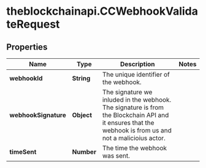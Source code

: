 # theblockchainapi.CCWebhookValidateRequest

## Properties

Name | Type | Description | Notes
------------ | ------------- | ------------- | -------------
**webhookId** | **String** | The unique identifier of the webhook.  | 
**webhookSignature** | **Object** | The signature we inluded in the webhook. The signature is from the Blockchain API and it ensures that the webhook is from us and not a malicioius actor.  | 
**timeSent** | **Number** | The time the webhook was sent.  | 


